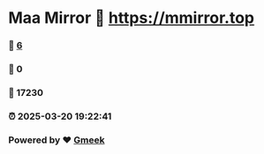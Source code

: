 # Maa Mirror :link: https://mmirror.top 
### :page_facing_up: [6](https://mmirror.top/tag.html) 
### :speech_balloon: 0 
### :hibiscus: 17230 
### :alarm_clock: 2025-03-20 19:22:41 
### Powered by :heart: [Gmeek](https://github.com/Meekdai/Gmeek)
